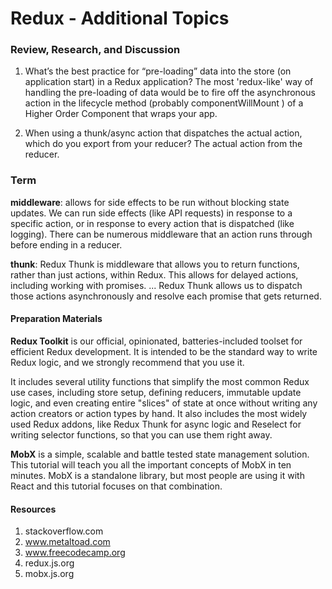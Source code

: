 # Redux - Additional Topics

### Review, Research, and Discussion

1. What’s the best practice for “pre-loading” data into the store (on application start) in a Redux application?
The most 'redux-like' way of handling the pre-loading of data would be to fire off the asynchronous action in the lifecycle method (probably componentWillMount ) of a Higher Order Component that wraps your app.

2. When using a thunk/async action that dispatches the actual action, which do you export from your reducer?
The actual action from the reducer.

### Term

**middleware**: allows for side effects to be run without blocking state updates. We can run side effects (like API requests) in response to a specific action, or in response to every action that is dispatched (like logging). There can be numerous middleware that an action runs through before ending in a reducer.

**thunk**: Redux Thunk is middleware that allows you to return functions, rather than just actions, within Redux. This allows for delayed actions, including working with promises. ... Redux Thunk allows us to dispatch those actions asynchronously and resolve each promise that gets returned.


#### Preparation Materials

**Redux Toolkit** is our official, opinionated, batteries-included toolset for efficient Redux development. It is intended to be the standard way to write Redux logic, and we strongly recommend that you use it.

It includes several utility functions that simplify the most common Redux use cases, including store setup, defining reducers, immutable update logic, and even creating entire "slices" of state at once without writing any action creators or action types by hand. It also includes the most widely used Redux addons, like Redux Thunk for async logic and Reselect for writing selector functions, so that you can use them right away.

**MobX** is a simple, scalable and battle tested state management solution. This tutorial will teach you all the important concepts of MobX in ten minutes. MobX is a standalone library, but most people are using it with React and this tutorial focuses on that combination.


#### Resources
1. stackoverflow.com
2. www.metaltoad.com
3. www.freecodecamp.org
4. redux.js.org
5. mobx.js.org